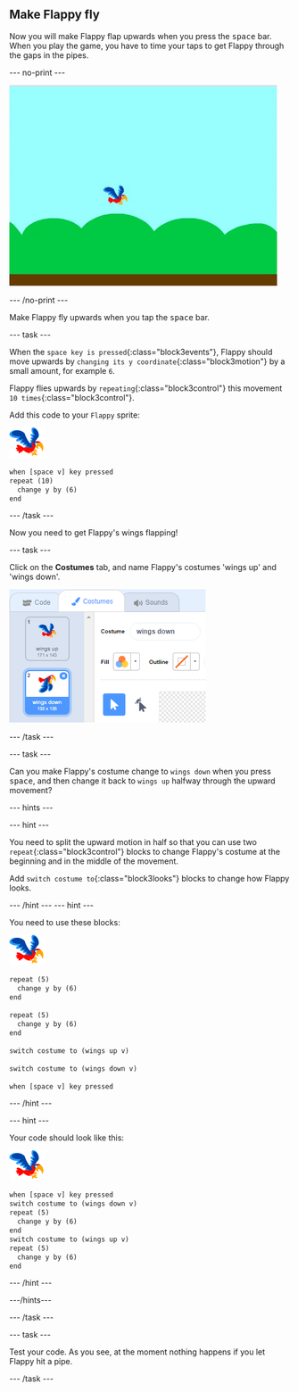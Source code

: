## Make Flappy fly

Now you will make Flappy flap upwards when you press the <kbd>space</kbd> bar. When you play the game, you have to time your taps to get Flappy through the gaps in the pipes.

\--- no-print \---

![flappy flying upwards when space bar is pressed](images/flappy-flying.gif)

\--- /no-print \---

Make Flappy fly upwards when you tap the <kbd>space</kbd> bar.

\--- task \---

When the `space key is pressed`{:class="block3events"}, Flappy should move upwards by `changing its y coordinate`{:class="block3motion"} by a small amount, for example `6`.

Flappy flies upwards by `repeating`{:class="block3control"} this movement `10 times`{:class="block3control"}.

Add this code to your `Flappy` sprite:

![parrot sprite](images/flappy-sprite.png)

```blocks3
when [space v] key pressed
repeat (10) 
  change y by (6)
end
```

\--- /task \---

Now you need to get Flappy's wings flapping!

\--- task \---

Click on the **Costumes** tab, and name Flappy's costumes 'wings up' and 'wings down'.

![naming the costumes](images/flappy-wings.png)

\--- /task \---

\--- task \---

Can you make Flappy's costume change to `wings down` when you press <kbd>space</kbd>, and then change it back to `wings up` halfway through the upward movement?

\--- hints \---

\--- hint \---

You need to split the upward motion in half so that you can use two `repeat`{:class="block3control"} blocks to change Flappy's costume at the beginning and in the middle of the movement.

Add `switch costume to`{:class="block3looks"} blocks to change how Flappy looks.

\--- /hint \--- \--- hint \---

You need to use these blocks:

![parrot sprite](images/flappy-sprite.png)

```blocks3
repeat (5) 
  change y by (6)
end

repeat (5) 
  change y by (6)
end

switch costume to (wings up v)

switch costume to (wings down v)

when [space v] key pressed
```

\--- /hint \---

\--- hint \---

Your code should look like this:

![parrot sprite](images/flappy-sprite.png)

```blocks3
when [space v] key pressed
switch costume to (wings down v)
repeat (5) 
  change y by (6)
end
switch costume to (wings up v)
repeat (5) 
  change y by (6)
end
```

\--- /hint \---

\---/hints\---

\--- /task \---

\--- task \---

Test your code. As you see, at the moment nothing happens if you let Flappy hit a pipe.

\--- /task \---